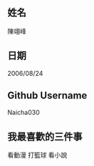 姓名
----
陳翊峰

日期
----
2006/08/24

Github Username
---------------
Naicha030

我最喜歡的三件事
---------------
看動漫 打籃球 看小說